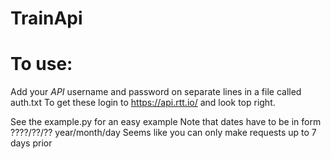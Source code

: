# TrainApi
# To use:
Add your *API* username and password on separate lines in a file called auth.txt
To get these login to https://api.rtt.io/ and look top right.

See the example.py for an easy example
Note that dates have to be in form ????/??/?? year/month/day
Seems like you can only make requests up to 7 days prior
